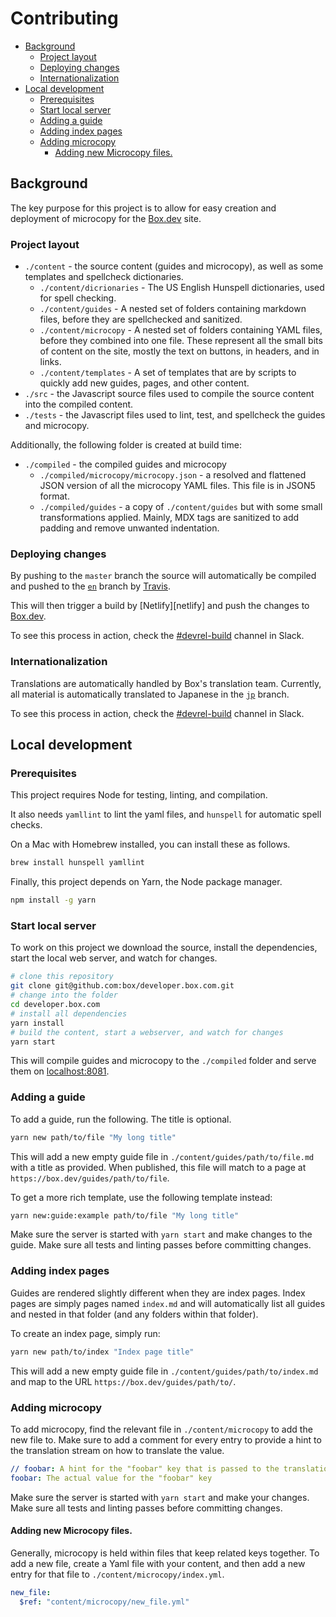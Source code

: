 # Contributing

<!-- vscode-markdown-toc -->
* [Background](#Background)
	* [Project layout](#Projectlayout)
	* [Deploying changes](#Deployingchanges)
	* [Internationalization](#Internationalization)
* [Local development](#Localdevelopment)
	* [Prerequisites](#Prerequisites)
	* [Start local server](#Startlocalserver)
	* [Adding a guide](#Addingaguide)
	* [Adding index pages](#Addingindexpages)
	* [Adding microcopy](#Addingmicrocopy)
		* [Adding new Microcopy files.](#AddingnewMicrocopyfiles.)

<!-- vscode-markdown-toc-config
	numbering=false
	autoSave=true
	/vscode-markdown-toc-config -->
<!-- /vscode-markdown-toc -->

## <a name='Background'></a>Background

The key purpose for this project is to allow for easy creation and deployment of
microcopy for the [Box.dev][boxdev] site.

### <a name='Projectlayout'></a>Project layout

* `./content` - the source content (guides and microcopy), as well as some
  templates and spellcheck dictionaries.
  * `./content/dicrionaries` - The US English Hunspell dictionaries, used for
    spell checking.
  * `./content/guides` - A nested set of folders containing markdown files, before they are spellchecked and sanitized.
  * `./content/microcopy` - A nested set of folders containing YAML files,
    before they combined into one file. These represent all the small bits of
    content on the site, mostly the text on buttons, in headers, and in links.
  * `./content/templates` - A set of templates that are by scripts to quickly
    add new guides, pages, and other content.
* `./src` - the Javascript source files used to compile the
  source content into the compiled content.
* `./tests` - the Javascript files used to lint, test, and spellcheck the guides
  and microcopy.

Additionally, the following folder is created at build time:

* `./compiled` - the compiled guides and microcopy
  * `./compiled/microcopy/microcopy.json` - a resolved and flattened JSON
    version of all the microcopy YAML files. This file is in JSON5 format.
  * `./compiled/guides` - a copy of `./content/guides` but with some small
    transformations applied. Mainly, MDX tags are sanitized to add padding and
    remove unwanted indentation.
	
### <a name='Deployingchanges'></a>Deploying changes

By pushing to the `master` branch the source will automatically be compiled and
pushed to the [`en`][en_branch] branch by
[Travis][travis].

This will then trigger a build by [Netlify][netlify] and push the changes to
[Box.dev][boxdev]. 

To see this process in action, check the [#devrel-build][slack] channel in Slack.

### <a name='Internationalization'></a>Internationalization

Translations are automatically handled by Box's translation team. Currently, all
material is automatically translated to Japanese in the [`jp`][jp_branch]
branch.

To see this process in action, check the [#devrel-build][slack] channel in Slack.

## <a name='Localdevelopment'></a>Local development

### <a name='Prerequisites'></a>Prerequisites

This project requires Node for testing, linting, and compilation.

It also needs `yamllint` to lint the yaml files, and `hunspell` for
automatic spell checks.

On a Mac with Homebrew installed, you can install these as follows.

```sh
brew install hunspell yamllint
```

Finally, this project depends on Yarn, the Node package manager.

```sh
npm install -g yarn
```

### <a name='Startlocalserver'></a>Start local server

To work on this project we download the source, install the
dependencies, start the local web server, and watch for changes.

```bash
# clone this repository
git clone git@github.com:box/developer.box.com.git
# change into the folder
cd developer.box.com
# install all dependencies
yarn install
# build the content, start a webserver, and watch for changes
yarn start
```

This will compile guides and microcopy to the `./compiled` folder and serve them
on [localhost:8081](localhost:8081).

### <a name='Addingaguide'></a>Adding a guide

To add a guide, run the following. The title is optional.

```sh
yarn new path/to/file "My long title"
```

This will add a new empty guide file in `./content/guides/path/to/file.md` with a title
as provided. When published, this file will match to a page at `https://box.dev/guides/path/to/file`.

To get a more rich template, use the following template instead:

```sh
yarn new:guide:example path/to/file "My long title"
```

Make sure the server is started with `yarn start` and make changes to the guide.
Make sure all tests and linting passes before committing changes.

### <a name='Addingindexpages'></a>Adding index pages

Guides are rendered slightly different when they are index pages. Index pages
are simply pages named `index.md` and will automatically list all guides and
nested in that folder (and any folders within that folder).

To create an index page, simply run:

```sh
yarn new path/to/index "Index page title"
```

This will add a new empty guide file in `./content/guides/path/to/index.md` and
map to the URL `https://box.dev/guides/path/to/`.

### <a name='Addingmicrocopy'></a>Adding microcopy

To add microcopy, find the relevant file in `./content/microcopy` to add the new
file to. Make sure to add a comment for every entry to provide a hint to the
translation stream on how to translate the value.

```yaml
// foobar: A hint for the "foobar" key that is passed to the translation team.
foobar: The actual value for the "foobar" key
```

Make sure the server is started with `yarn start` and make your changes.
Make sure all tests and linting passes before committing changes.

#### <a name='AddingnewMicrocopyfiles.'></a>Adding new Microcopy files.

Generally, microcopy is held within files that keep related keys together. To
add a new file, create a Yaml file with your content, and then add a new entry
for that file to `./content/microcopy/index.yml`.

```yml
new_file:
  $ref: "content/microcopy/new_file.yml"
```

[travis]: https://travis-ci.com/box/developer.box.com
[en_branch]: https://github.com/box/developer.box.com/tree/en
[jp_branch]: https://github.com/box/developer.box.com/tree/jp
[boxdev]: https://box.dev
[slack]: https://box.slack.com/app_redirect?channel=CH921R38R